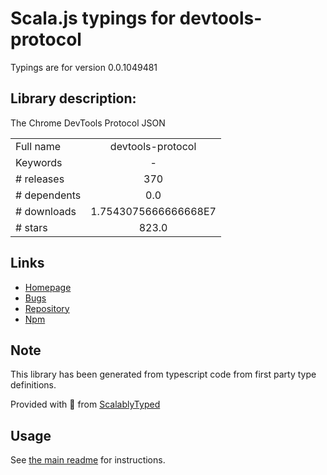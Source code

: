 
# Scala.js typings for devtools-protocol

Typings are for version 0.0.1049481

## Library description:
The Chrome DevTools Protocol JSON

|                    |                 |
| ------------------ | :-------------: |
| Full name          | devtools-protocol |
| Keywords           | - |
| # releases         | 370 |
| # dependents       | 0.0 |
| # downloads        | 1.7543075666666668E7 |
| # stars            | 823.0 |

## Links
- [Homepage](https://github.com/ChromeDevTools/devtools-protocol#readme)
- [Bugs](https://github.com/ChromeDevTools/devtools-protocol/issues)
- [Repository](https://github.com/ChromeDevTools/devtools-protocol)
- [Npm](https://www.npmjs.com/package/devtools-protocol)
    


## Note
This library has been generated from typescript code from first party type definitions.

Provided with :purple_heart: from [ScalablyTyped](https://github.com/oyvindberg/ScalablyTyped)

## Usage
See [the main readme](../../readme.md) for instructions.


